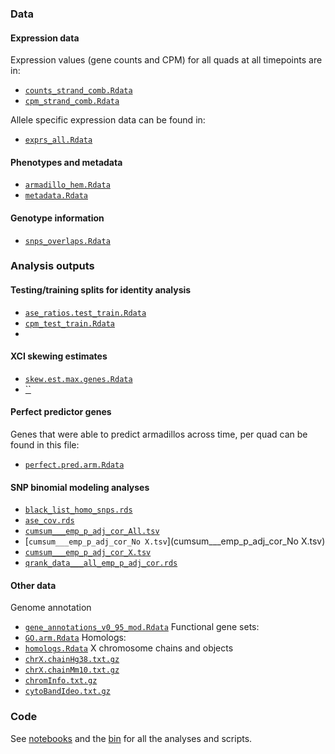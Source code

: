 ### Data

#### Expression data 
Expression values (gene counts and CPM) for all quads at all timepoints are in: 
- [`counts_strand_comb.Rdata`](counts_strand_comb.Rdata)
- [`cpm_strand_comb.Rdata`](cpm_strand_comb.Rdata)

Allele specific expression data can be found in: 
- [`exprs_all.Rdata`](exprs_all.Rdata)

#### Phenotypes and metadata 
- [`armadillo_hem.Rdata`](armadillo_hem.Rdata)
- [`metadata.Rdata`]()

#### Genotype information
- [`snps_overlaps.Rdata`](snps_overlaps.Rdata)


### Analysis outputs
#### Testing/training splits for identity analysis 
- [`ase_ratios.test_train.Rdata`](ase_ratios.test_train.Rdata)
- [`cpm_test_train.Rdata`](cpm_test_train.Rdata)
- 
#### XCI skewing estimates 
- [`skew.est.max.genes.Rdata`](skew.est.max.genes.Rdata)
- [``]()

#### Perfect predictor genes 
Genes that were able to predict armadillos across time, per quad can be found in this file: 
- [`perfect.pred.arm.Rdata`](perfect.pred.arm.Rdata)

#### SNP binomial modeling analyses
- [`black_list_homo_snps.rds`](black_list_homo_snps.rds)
- [`ase_cov.rds`](ase_cov.rds)
- [`cumsum___emp_p_adj_cor_All.tsv`](cumsum___emp_p_adj_cor_All.tsv)
- [`cumsum___emp_p_adj_cor_No X.tsv`](cumsum___emp_p_adj_cor_No X.tsv)
- [`cumsum___emp_p_adj_cor_X.tsv`](cumsum___emp_p_adj_cor_X.tsv)
- [`qrank_data___all_emp_p_adj_cor.rds`](qrank_data___all_emp_p_adj_cor.rds)

 
#### Other data 
Genome annotation
- [`gene_annotations_v0_95_mod.Rdata`](gene_annotations_v0_95_mod.Rdata)
Functional gene sets:
- [`GO.arm.Rdata`](GO.arm.Rdata)
Homologs: 
- [`homologs.Rdata`](homologs.Rdata)
X chromosome chains and objects
- [`chrX.chainHg38.txt.gz`](chrX.chainHg38.txt.gz)
- [`chrX.chainMm10.txt.gz`](chrX.chainMm10.txt.gz)
- [`chromInfo.txt.gz`](chromInfo.txt.gz)
- [`cytoBandIdeo.txt.gz`](cytoBandIdeo.txt.gz)
  
### Code
See [notebooks](../notebooks/) and the [bin](../notebooks/bin/) for all the analyses and scripts. 
 
